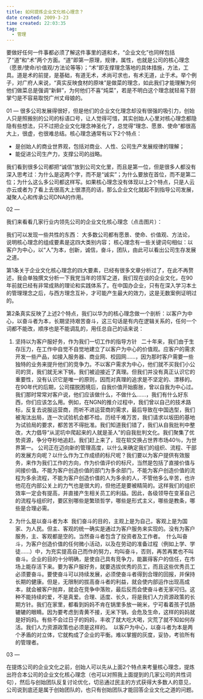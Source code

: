 ```yaml
---
title: 如何提炼企业文化核心理念？
date created: 2009-3-23 
time created: 22:03:35
tag:
  - 管理
---		
```


要做好任何一件事都必须了解这件事里的道和术，“企业文化”也同样包括了“道”和“术”两个方面。“道”即第一原理，规律，属性，也就是公司的核心理念（愿景/使命/价值观/方法论等等）；“术”即支撑理念落地的具体措施，方法，工具。道是术的前提，是基础，有道无术，术尚可求也，有术无道，止于术。举个例子，对广府人来说，“真实反映食材的原味”是做菜的理念，如此我们才能理解为何他们做菜总是强调“新鲜”，为何他们不喜“炖菜”，若是不明白这个理念就轻易下厨掌勺是不容易取悦广州丈母娘的。

01
—
很多公司发展得很好，但是他们的企业文化理念却没有很强的吸引力，创始人只是照搬别的公司的标语口号，让人觉得可惜，其实创始人心里对核心理念都隐隐有些想法，只不过把企业文化理念神圣化了，总觉得“理念、愿景、使命”都很高大上，很虚，也很难总结。核心理念通常有以下2个特点：

- 是创始人的商业世界观，包括对商业、人性、公司生产发展规律的理解；
- 能促进公司生产力，支撑公司的战略。

我们看到很多公司都把“诚信”放到公司文化里，而且是第一位，但是很多人都没有深入思考过：为什么是这两个字，而不是“诚实”；为什么要放在首位，而不是第二位；为什么这么多公司都这样写。如果核心理念没有体现以上2个特点，只是人云亦云或者为了看上去很高大上很漂亮的话，那么企业文化就起不到指导公司发展，凝聚人心和传承公司DNA的作用。

02
—

我们来看看几家行业内领先公司的企业文化核心理念（点击图片）：

我们可以发现一些共性的东西：
大多数公司都有愿景、使命、价值观、方法论，说明核心理念的组成要素是这四大类别内容；
核心理念有一些关键词句相似：以客户为中心，以“人”为本，创新，诚信，奋斗，团队，由此可以看出公司生存发展之道。

第1条关于企业文化核心理念的四大要素，已经有很多文章分析过了，在此不再赘述，我会单独撰文分析一下我党当年的领军之道，我们现在谈的企业文化，在90年前就已经有非常成熟的理论和实践体系了。在中国办企业，只有在深入学习本土的管理理念之后，与西方理念互补，才可能产生最大的效力，这是无数案例证明过的。

第2条真实反映了上述2个特点，我们以华为的核心理念做一个剖析：以客户为中心，以奋斗者为本，长期坚持艰苦奋斗，这三句话是有内在逻辑关系的，任何一个词都不能改，顺序也是不能调乱的，用任总自己的话来说：

1. 坚持以为客户服好务，作为我们一切工作的指导方针  
	二十年来，我们由于生存压力，在工作中自觉不自觉地建立了以客户为中心的价值观。应客户的需求开发一些产品，如接入服务器、商业网、校园网……，因为那时客户需要一些独特的业务来提升他们的竞争力。不以客户需求为中心，他们就不买我们小公司的货，我们就无米下锅，我们被迫接近了真理。但我们并没有真正认识它的重要性，没有认识它是唯一的原则，因而对真理的追求是不坚定的、漂移的。在90年代的后期，公司摆脱困境后，自我价值开始膨胀，曾以自我为中心过。我们那时常常对客户说，他们应该做什么，不做什么……，我们有什么好东西，你们应该怎么用。例如，在NGN的推介过程中，我们曾以自己的技术路标，反复去说服运营商，而听不进运营商的需求，最后导致在中国选型，我们被淘汰出局，连一次试验机会都不给。历经千难万苦，我们请求以坂田的基地为试验局的要求，都苦苦不得批准。我们知道我们错了，我们从自我批判中整改，大力倡导“从泥坑中爬起来的人就是圣人”的自我批判文化。我们聚集了优势资源，争分夺秒地追赶。我们赶上来了，现在软交换占世界市场40％，为世界第一。
	公司正在迈向新的管理高度，以什么来确定我们的组织、流程、干部的发展方向呢？以什么作为工作成绩的标尺呢？我们要以为客户提供有效服务，来作为我们工作的方向，作为价值评价的标尺，当然是包括了直接价值与间接价值。不能为客户创造价值的部门为多余部门，不能为客户创造价值的流程为多余流程，不能为客户创造价值的人为多余的人，不管他多么辛苦，也许他花在内部公关上的力气也是很大的，但他还是要被精简的。这样我们的组织效率一定会有提高，并直接产生相关员工的利益。因此，各级领导在变革自己的流程与组织时，要区别哪些是繁琐哲学，哪些是形式主义，哪些是教条，哪些是合理必需。
	
2. 为什么是以奋斗者为本
	 我们奋斗的目的，主观上是为自己，客观上是为国家、为人民。但主、客观的统一确实是通过为客户服务来实现的。没有为客户服务，主、客观都是空的。当然奋斗者包含了投资者及工作者。
	 什么叫奋斗，为客户创造价值的任何微小活动，以及在劳动的准备过程（例如上学、学徒……）中，为充实提高自己而作的努力，均叫奋斗，否则，再苦再累也不叫奋斗。企业的目的十分明确，是使自己具有竞争力，能赢得客户的信任，在市场上能存活下来。要为客户服好务，就要选拔优秀的员工，而且这些优秀员工必须要奋斗。要使奋斗可以持续发展，必须使奋斗者得到合理的回报，并保持长期的健康。但是，无限制的拔高奋斗者的利益，就会使内部运作出现高成本，就会被客户抛弃，就会在竞争中落败，最后反而会使奋斗者无家可归。这种不能持续的爱，不是真爱。合理、适度、长久，将是我们人力资源政策的长期方针。我们在家里，都看到妈妈不肯在锅里多放一碗米，宁可看着孩子饥肠辘辘的眼睛。因为要考虑到青黄不接，无米下锅，会危及生命，这样的妈妈就是好妈妈。有些不会过日子的妈妈，丰收了就大吃大喝，灾荒了就不知如何存活。我们人力资源政策也必须是这样的。
	 以客户为中心，以奋斗者为本是两个矛盾的对立体，它就构成了企业的平衡。难以掌握的灰度，妥协，考验所有的管理者。


03
—

在提炼公司的企业文化之前，创始人可以先从上面2个特点来考量核心理念，提炼出符合本公司的企业文化核心理念（也可以对照我上面提到的几家公司的共性词句），然后与创始团队反复讨论优化，切忌通过民主的方式获得大多数人的意见，公司说到底还是属于创始团队的，也只有创始团队才能回答企业文化之道的问题。